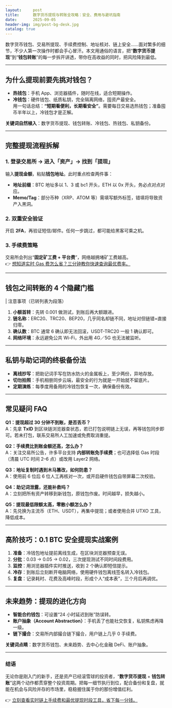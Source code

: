 ```yaml
---
layout:     post
title:      数字货币提现与转账全攻略：安全、费用与避坑指南
date:       2025-09-05
header-img: img/post-bg-desk.jpg
catalog: true
---
```


数字货币钱包、交易所提现、手续费控制、地址核对、链上安全……面对繁多的细节，不少人第一次操作时都会手心冒汗。本文用通俗的语言，把“**数字货币提现**”到“**钱包转账**”的每一步拆开讲透，带你在高收益的同时，把风险降到最低。

---

## 为什么提现前要先挑对钱包？

- **热钱包**：手机 App、浏览器插件，随时在线，适合短期操作。  
- **冷钱包**：硬件钱包、纸质私钥，完全隔离网络，囤资产最安全。  
用一句话总结：**“短期看便利，长期看安全”**。需要每日交易选热钱包；准备囤币半年以上，冷钱包才是正解。

**关键词自然植入**：数字货币提现、钱包转账、冷钱包、热钱包、私钥备份。

---

## 完整提现流程拆解

### 1. 登录交易所 → 进入「资产」→ 找到「提现」  
输入**提现金额**，粘贴**钱包地址**。此时重点检查两件事：

- **地址前缀**：BTC 地址多以 1、3 或 bc1 开头，ETH 以 0x 开头，务必点对点对应。  
- **Memo/Tag**：部分币种（XRP、ATOM 等）需填写额外标签，错填将导致资产入黑洞。

### 2. 双重安全验证  
开启 **2FA**，再验证短信/邮件。任何一步跳过，都可能给黑客可乘之机。

### 3. 手续费策略  
交易所会列出“**固定矿工费 + 平台费**”，网络越拥堵矿工费越高。  
👉 [想知道实时 Gas 费怎么省？三分钟教你快速查询最优费率。](https://okxdog.com/)

---

## 钱包之间转账的 4 个隐藏门槛

| 注意事项（已转列表为段落）  
   
1. **小额首转**：先转 0.001 做测试，到账后再大额跟进。  
2. **链名称**：ERC20、TRC20、BEP20，几乎同名却链不同，地址对但链错=直接归零。  
3. **确认数**：BTC 通常 6 确认即无法回滚，USDT-TRC20 一般 1 确认即可。  
4. **网络环境**：永远避免公共 Wi-Fi，外出用 4G／5G 也无法被监听。

---

## 私钥与助记词的终极备份法

- **离线抄写**：把助记词手写在防水防火的金属板上，至少两份，异地存放。  
- **切勿拍照**：手机相册同步云端，最安全的行为就是一开始就不留底片。  
- **定期演练**：每季度用备用的冷钱包恢复一次，确保备份有效。

---

## 常见疑问 FAQ

**Q1：提现超过 30 分钟不到账，是否丢币？**  
A：先拿 **TxID** 到区块链浏览器查状态，若已打包说明链上无误，再等钱包同步即可。若未打包，联系交易所人工加速或免费取消重提。

**Q2：手续费比到账金额还高，怎么办？**  
A：关注交易所公告，许多平台支持 **内部转账免手续费**；也可选择低 Gas 时段（清晨 UTC 时间 2–6 点）或改用 Layer2 网络。

**Q3：地址复制时遇到木马篡改，如何防患？**  
A：使用前 6 位后 6 位人工再核对一次，或开启硬件钱包自带屏幕二次校验。

**Q4：助记词泄露，还能补救吗？**  
A：立刻把所有资产转移到新钱包，原钱包作废。时间越早，损失越小。

**Q5：提现最低限额太高，零散小额怎么办？**  
A：先兑换为主流币（ETH、USDT），再集中提现；或者使用合并 UTXO 工具，降低成本。

---

## 高阶技巧：0.1 BTC 安全提现实战案例

1. **准备**：冷钱包地址提前离线生成，在区块浏览器预查无误。  
2. **分批**：0.03 → 0.05 → 0.02，三次提现测试不同时间段费用。  
3. **监控**：用浏览器插件实时推送，收到 2 个确认即短信提示。  
4. **冷存**：到账后立刻断开电脑网络，使用硬件钱包离线签名转入冷钱包。  
5. **复盘**：记录耗时、花费及高峰时段，形成个人“成本表”，三个月后再调优。

---

## 未来趋势：提现的进化方向

- **智能合约钱包**：可设置“24 小时延迟到账”防误转。  
- **账户抽象（Account Abstraction）**：手机丢了也能社交恢复，私钥焦虑再降一级。  
- **链下撮合**：交易所内部撮合链下撮合，用户链上几乎 0 手续费。  

**关键词点睛**：数字货币钱包、未来趋势、去中心化金融 DeFi、账户抽象。

---

### 结语

无论你是刚入门的新手，还是资产已经滚雪球的投资者，“**数字货币提现** + **钱包转账**”这两个动作都贯穿整个投资周期。把每一细节执行到位，配合备份和复盘，就能在机会与风险并存的市场里，稳稳握住属于你的那份增值红利。

👉 [立刻查看实时链上手续费和最优提现时段工具，省下每一分钱。](https://okxdog.com/)
